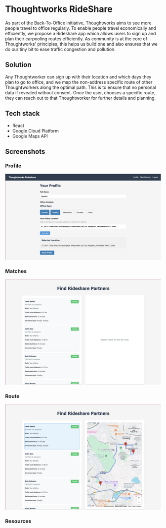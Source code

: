 # Thoughtworks RideShare
As part of the Back-To-Office initiative, Thoughtworks aims to see more people travel to office regularly. 
To enable people travel economically and efficiently, we propose a Rideshare app which allows users to sign up and plan their carpooling routes efficiently. 
As community is at the core of Thoughtworks' principles, this helps us build one and also ensures that we do our tiny bit to ease traffic congestion and pollution.


## Solution
Any Thoughtworker can sign up with their location and which days they plan to go to office, and we map the non-address specific route of other Thoughtworkers along the optimal path.
This is to ensure that no personal data if revealed without consent. Once the user, chooses a specific route, they can reach out to that Thoughtworker for further details and planning.


## Tech stack
- React
- Google Cloud Platform
- Google Maps API

## Screenshots

### Profile
![profile.png](public%2Fscreenshots%2Fprofile.png)

### Matches
![matches.png](public%2Fscreenshots%2Fmatches.png)

### Route
![final.png](public%2Fscreenshots%2Ffinal.png)



### Resources
